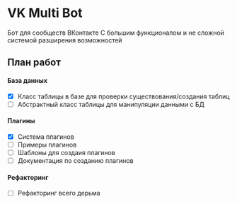 # VK Multi Bot
Бот для сообществ ВКонтакте С большим функционалом и не сложной системой разширения возможностей


## План работ

#### База данных
 - [x] Класс таблицы в базе для проверки существования/создания таблиц
 - [ ] Абстрактный класс таблицы для манипуляции данными с БД

#### Плагины
 - [x] Система плагинов
 - [ ] Примеры плагинов
 - [ ] Шаблоны для создаия плагинов
 - [ ] Документация по созданию плагинов

#### Рефакторинг
 - [ ] Рефакторинг всего дерьма

